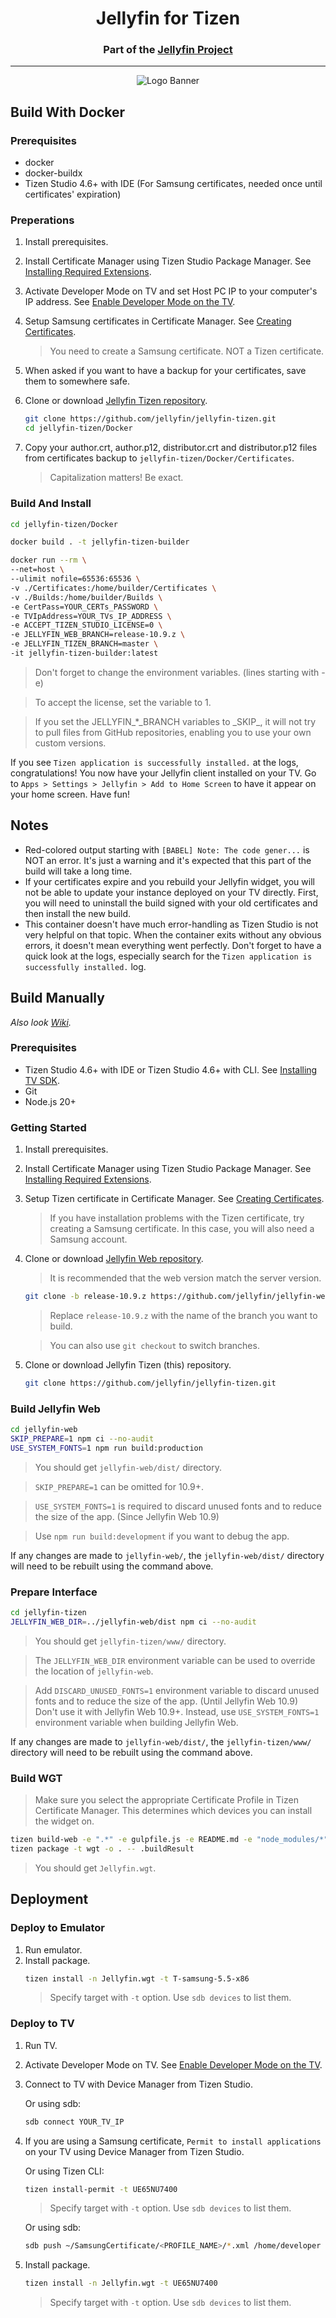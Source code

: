 <h1 align="center">Jellyfin for Tizen</h1>
<h3 align="center">Part of the <a href="https://jellyfin.org">Jellyfin Project</a></h3>

---

<p align="center">
<img alt="Logo Banner" src="https://raw.githubusercontent.com/jellyfin/jellyfin-ux/master/branding/SVG/banner-logo-solid.svg?sanitize=true"/>
</p>

## Build With Docker

### Prerequisites

- docker
- docker-buildx
- Tizen Studio 4.6+ with IDE (For Samsung certificates, needed once until certificates' expiration)

### Preperations

1. Install prerequisites.
2. Install Certificate Manager using Tizen Studio Package Manager. See [Installing Required Extensions](https://developer.samsung.com/smarttv/develop/getting-started/setting-up-sdk/installing-tv-sdk.html#Installing-Required-Extensions).
3. Activate Developer Mode on TV and set Host PC IP to your computer's IP address. See [Enable Developer Mode on the TV](https://developer.samsung.com/smarttv/develop/getting-started/using-sdk/tv-device.html#Connecting-the-TV-and-SDK).
4. Setup Samsung certificates in Certificate Manager. See [Creating Certificates](https://developer.samsung.com/smarttv/develop/getting-started/setting-up-sdk/creating-certificates.html).
   > You need to create a Samsung certificate. NOT a Tizen certificate.
5. When asked if you want to have a backup for your certificates, save them to somewhere safe.
6. Clone or download [Jellyfin Tizen repository](https://github.com/jellyfin/jellyfin-tizen).

   ```sh
   git clone https://github.com/jellyfin/jellyfin-tizen.git
   cd jellyfin-tizen/Docker
   ```

7. Copy your author.crt, author.p12, distributor.crt and distributor.p12 files from certificates backup to `jellyfin-tizen/Docker/Certificates`.
   > Capitalization matters! Be exact.

### Build And Install

```sh
cd jellyfin-tizen/Docker

docker build . -t jellyfin-tizen-builder

docker run --rm \
--net=host \
--ulimit nofile=65536:65536 \
-v ./Certificates:/home/builder/Certificates \
-v ./Builds:/home/builder/Builds \
-e CertPass=YOUR_CERTs_PASSWORD \
-e TVIpAddress=YOUR_TVs_IP_ADDRESS \
-e ACCEPT_TIZEN_STUDIO_LICENSE=0 \
-e JELLYFIN_WEB_BRANCH=release-10.9.z \
-e JELLYFIN_TIZEN_BRANCH=master \
-it jellyfin-tizen-builder:latest

```

> Don't forget to change the environment variables. (lines starting with -e)

> To accept the license, set the variable to 1.

> If you set the JELLYFIN\_\*\_BRANCH variables to \_SKIP\_, it will not try to pull files from GitHub repositories, enabling you to use your own custom versions.

If you see `Tizen application is successfully installed.` at the logs, congratulations! You now have your Jellyfin client installed on your TV. Go to `Apps > Settings > Jellyfin > Add to Home Screen` to have it appear on your home screen. Have fun!

## Notes

- Red-colored output starting with `[BABEL] Note: The code gener...` is NOT an error. It's just a warning and it's expected that this part of the build will take a long time.
- If your certificates expire and you rebuild your Jellyfin widget, you will not be able to update your instance deployed on your TV directly. First, you will need to uninstall the build signed with your old certificates and then install the new build.
- This container doesn't have much error-handling as Tizen Studio is not very helpful on that topic. When the container exits without any obvious errors, it doesn't mean everything went perfectly. Don't forget to have a quick look at the logs, especially search for the `Tizen application is successfully installed.` log.

## Build Manually

_Also look [Wiki](https://github.com/jellyfin/jellyfin-tizen/wiki)._

### Prerequisites

- Tizen Studio 4.6+ with IDE or Tizen Studio 4.6+ with CLI. See [Installing TV SDK](https://developer.samsung.com/smarttv/develop/getting-started/setting-up-sdk/installing-tv-sdk.html).
- Git
- Node.js 20+

### Getting Started

1. Install prerequisites.
2. Install Certificate Manager using Tizen Studio Package Manager. See [Installing Required Extensions](https://developer.samsung.com/smarttv/develop/getting-started/setting-up-sdk/installing-tv-sdk.html#Installing-Required-Extensions).
3. Setup Tizen certificate in Certificate Manager. See [Creating Certificates](https://developer.samsung.com/smarttv/develop/getting-started/setting-up-sdk/creating-certificates.html).
   > If you have installation problems with the Tizen certificate, try creating a Samsung certificate. In this case, you will also need a Samsung account.
4. Clone or download [Jellyfin Web repository](https://github.com/jellyfin/jellyfin-web).

   > It is recommended that the web version match the server version.

   ```sh
   git clone -b release-10.9.z https://github.com/jellyfin/jellyfin-web.git
   ```
   
   > Replace `release-10.9.z` with the name of the branch you want to build.

   > You can also use `git checkout` to switch branches.

5. Clone or download Jellyfin Tizen (this) repository.
   ```sh
   git clone https://github.com/jellyfin/jellyfin-tizen.git
   ```

### Build Jellyfin Web

```sh
cd jellyfin-web
SKIP_PREPARE=1 npm ci --no-audit
USE_SYSTEM_FONTS=1 npm run build:production
```

> You should get `jellyfin-web/dist/` directory.

> `SKIP_PREPARE=1` can be omitted for 10.9+.

> `USE_SYSTEM_FONTS=1` is required to discard unused fonts and to reduce the size of the app. (Since Jellyfin Web 10.9)

> Use `npm run build:development` if you want to debug the app.

If any changes are made to `jellyfin-web/`, the `jellyfin-web/dist/` directory will need to be rebuilt using the command above.

### Prepare Interface

```sh
cd jellyfin-tizen
JELLYFIN_WEB_DIR=../jellyfin-web/dist npm ci --no-audit
```

> You should get `jellyfin-tizen/www/` directory.

> The `JELLYFIN_WEB_DIR` environment variable can be used to override the location of `jellyfin-web`.

> Add `DISCARD_UNUSED_FONTS=1` environment variable to discard unused fonts and to reduce the size of the app. (Until Jellyfin Web 10.9)  
> Don't use it with Jellyfin Web 10.9+. Instead, use `USE_SYSTEM_FONTS=1` environment variable when building Jellyfin Web.

If any changes are made to `jellyfin-web/dist/`, the `jellyfin-tizen/www/` directory will need to be rebuilt using the command above.

### Build WGT

> Make sure you select the appropriate Certificate Profile in Tizen Certificate Manager. This determines which devices you can install the widget on.

```sh
tizen build-web -e ".*" -e gulpfile.js -e README.md -e "node_modules/*" -e "package*.json" -e "yarn.lock"
tizen package -t wgt -o . -- .buildResult
```

> You should get `Jellyfin.wgt`.

## Deployment

### Deploy to Emulator

1. Run emulator.
2. Install package.
   ```sh
   tizen install -n Jellyfin.wgt -t T-samsung-5.5-x86
   ```
   > Specify target with `-t` option. Use `sdb devices` to list them.

### Deploy to TV

1. Run TV.
2. Activate Developer Mode on TV. See [Enable Developer Mode on the TV](https://developer.samsung.com/smarttv/develop/getting-started/using-sdk/tv-device.html#Connecting-the-TV-and-SDK).
3. Connect to TV with Device Manager from Tizen Studio.

   Or using sdb:

   ```sh
   sdb connect YOUR_TV_IP
   ```

4. If you are using a Samsung certificate, `Permit to install applications` on your TV using Device Manager from Tizen Studio.

   Or using Tizen CLI:

   ```sh
   tizen install-permit -t UE65NU7400
   ```

   > Specify target with `-t` option. Use `sdb devices` to list them.

   Or using sdb:

   ```sh
   sdb push ~/SamsungCertificate/<PROFILE_NAME>/*.xml /home/developer
   ```

5. Install package.
   ```sh
   tizen install -n Jellyfin.wgt -t UE65NU7400
   ```
   > Specify target with `-t` option. Use `sdb devices` to list them.
